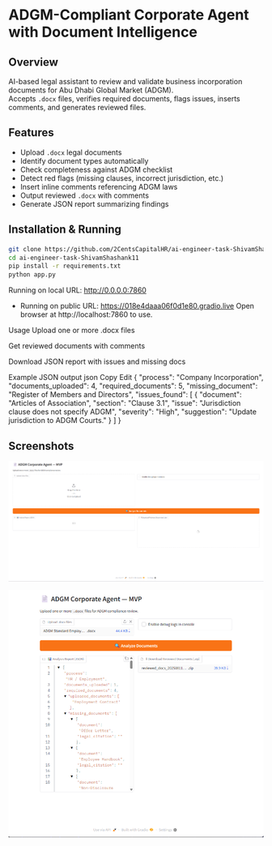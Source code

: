# ADGM-Compliant Corporate Agent with Document Intelligence

## Overview

AI-based legal assistant to review and validate business incorporation documents for Abu Dhabi Global Market (ADGM).  
Accepts `.docx` files, verifies required documents, flags issues, inserts comments, and generates reviewed files.

## Features

- Upload `.docx` legal documents
- Identify document types automatically
- Check completeness against ADGM checklist
- Detect red flags (missing clauses, incorrect jurisdiction, etc.)
- Insert inline comments referencing ADGM laws
- Output reviewed `.docx` with comments
- Generate JSON report summarizing findings

## Installation & Running

```bash
git clone https://github.com/2CentsCapitalHR/ai-engineer-task-ShivamShashank11.git
cd ai-engineer-task-ShivamShashank11
pip install -r requirements.txt
python app.py
```

Running on local URL: http://0.0.0.0:7860

- Running on public URL: https://018e4daaa06f0d1e80.gradio.live
  Open browser at http://localhost:7860 to use.

Usage
Upload one or more .docx files

Get reviewed documents with comments

Download JSON report with issues and missing docs

Example JSON output
json
Copy
Edit
{
"process": "Company Incorporation",
"documents_uploaded": 4,
"required_documents": 5,
"missing_document": "Register of Members and Directors",
"issues_found": [
{
"document": "Articles of Association",
"section": "Clause 3.1",
"issue": "Jurisdiction clause does not specify ADGM",
"severity": "High",
"suggestion": "Update jurisdiction to ADGM Courts."
}
]
}

## Screenshots

![Screenshot 1](./Screenshot%201.png)

![Screenshot 2](./Screenshot%202.png)
